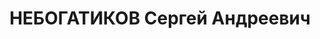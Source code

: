 ---
title: НЕБОГАТИКОВ Сергей Андреевич
description: "Род. в 1909, г. Томск, русский, б/п. Проживал: Иркутская обл., Кировский\
  \ р-н, п. Лиственичное. Механик судоверфи им. Ярославского Восточно-Сибирского пароходства\
  \ \n  Арестован 29.04.1937. Обв. по ст. 58-7, -11 УК РСФСР. Приговор: ВК ВС СССР,\
  \ 25.10.1937 – к 10 годам ИТЛ. \n  Реабилитирован ВК ВС СССР 27.10.1956"
---